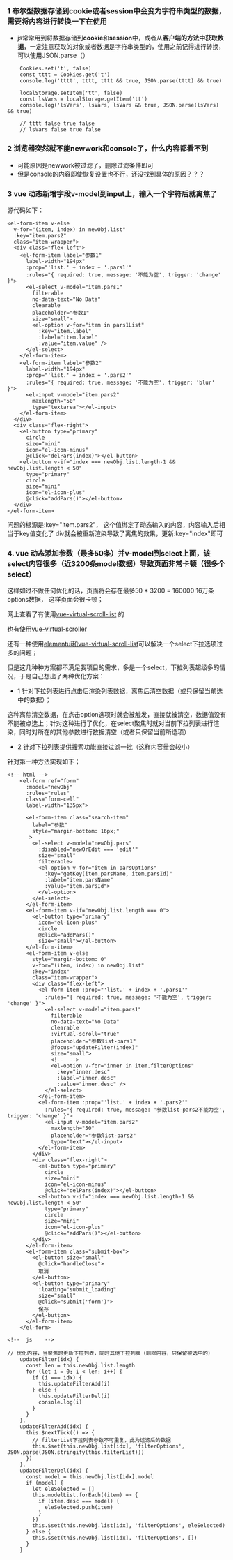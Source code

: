### 1 布尔型数据存储到cookie或者session中会变为字符串类型的数据，需要将内容进行转换一下在使用

* js常常用到将数据存储到<b>cookie</b>和<b>session</b>中，或者从<b>客户端的方法中获取数据</b>，一定注意获取的对象或者数据是字符串类型的，使用之前记得进行转换，可以使用JSON.parse（）

```
    Cookies.set('t', false)
    const tttt = Cookies.get('t')
    console.log('tttt', tttt, tttt && true, JSON.parse(tttt) && true)

    localStorage.setItem('tt', false)
    const lsVars = localStorage.getItem('tt')
    console.log('lsVars', lsVars, lsVars && true, JSON.parse(lsVars) && true)

    // tttt false true false
    // lsVars false true false
```


### 2 浏览器突然就不能newwork和console了，什么内容都看不到

* 可能原因是newwork被过滤了，删除过滤条件即可
* 但是console的内容即使恢复设置也不行，还没找到具体的原因？？？


### 3 vue 动态新增字段v-model到input上，输入一个字符后就离焦了
源代码如下：
```
<el-form-item v-else
  v-for="(item, index) in newObj.list"
  :key="item.pars2"
  class="item-wrapper">
  <div class="flex-left">
    <el-form-item label="参数1"
      label-width="194px"
      :prop="'list.' + index + '.pars1'"
      :rules="{ required: true, message: '不能为空', trigger: 'change' }">
      <el-select v-model="item.pars1"
        filterable
        no-data-text="No Data"
        clearable
        placeholder="参数1"
        size="small">
        <el-option v-for="item in pars1List"
          :key="item.label"
          :label="item.label"
          :value="item.value" />
      </el-select>
    </el-form-item>
    <el-form-item label="参数2"
      label-width="194px"
      :prop="'list.' + index + '.pars2'"
      :rules="{ required: true, message: '不能为空', trigger: 'blur' }">
      <el-input v-model="item.pars2"
        maxlength="50"
        type="textarea"></el-input>
    </el-form-item>
  </div>
  <div class="flex-right">
    <el-button type="primary"
      circle
      size="mini"
      icon="el-icon-minus"
      @click="delPars(index)"></el-button>
    <el-button v-if="index === newObj.list.length-1 && newObj.list.length < 50"
      type="primary"
      circle
      size="mini"
      icon="el-icon-plus"
      @click="addPars()"></el-button>
  </div>
</el-form-item>
```
问题的根源是:key="item.pars2"， 这个值绑定了动态输入的内容，内容输入后相当于key值变化了 div就会被重新渲染导致了离焦的效果，更新:key="index"即可


### 4. vue 动态添加参数（最多50条）并v-model到select上面，该select内容很多（近3200条model数据）导致页面非常卡顿（很多个select）

这样如过不做任何优化的话，页面将会存在最多50 * 3200 = 160000 16万条options数据， 这样页面会很卡顿；

网上查看了有使用[vue-virtual-scroll-list](https://www.npmjs.com/package/vue-virtual-scroll-list) 的

也有使用[vue-virtual-scroller](http://www.wjhsh.net/lst619247-p-14580686.html)

还有一种使用[elementui和vue-virtual-scroll-list](https://www.pudn.com/news/628bc32c16e0ca714148954c.html)可以解决一个select下拉选项过多的问题；

但是这几种种方案都不满足我项目的需求，多是一个select，下拉列表超级多的情况，于是自己想出了两种优化方案：

* 1 针对下拉列表进行点击后渲染列表数据，离焦后清空数据（或只保留当前选中的数据）；

这种离焦清空数据，在点击option选项时就会被触发，直接就被清空，数据值没有不能被点选上；针对这种进行了优化，在select聚焦时就对当前下拉列表进行渲染，同时对所在的其他参数进行数据清空（或者只保留当前所选项）

* 2 针对下拉列表提供搜索功能直接过滤一批（这样内容量会较小）

针对第一种方法实现如下；
```
<!-- html -->
    <el-form ref="form"
      :model="newObj"
      :rules="rules"
      class="form-cell"
      label-width="135px">

      <el-form-item class="search-item"
        label="参数"
        style="margin-bottom: 16px;"
       >
        <el-select v-model="newObj.pars"
          :disabled="newOrEdit === 'edit'"
          size="small"
          filterable>
          <el-option v-for="item in parsOptions"
            :key="getKey(item.parsName, item.parsId)"
            :label="item.parsName"
            :value="item.parsId">
          </el-option>
        </el-select>
      </el-form-item>
      <el-form-item v-if="newObj.list.length === 0">
        <el-button type="primary"
          icon="el-icon-plus"
          circle
          @click="addPars()"
          size="small"></el-button>
      </el-form-item>
      <el-form-item v-else
        style="margin-bottom: 0"
        v-for="(item, index) in newObj.list"
        :key="index"
        class="item-wrapper">
        <div class="flex-left">
          <el-form-item :prop="'list.' + index + '.pars1'"
            :rules="{ required: true, message: '不能为空', trigger: 'change' }">
            <el-select v-model="item.pars1"
              filterable
              no-data-text="No Data"
              clearable
              :virtual-scroll="true"
              placeholder="参数list-pars1"
              @focus="updateFilter(index)"
              size="small">
              <!--  -->
              <el-option v-for="inner in item.filterOptions"
                :key="inner.desc"
                :label="inner.desc"
                :value="inner.desc" />
            </el-select>
          </el-form-item>
          <el-form-item :prop="'list.' + index + '.pars2'"
            :rules="{ required: true, message: '参数list-pars2不能为空', trigger: 'change' }">
            <el-input v-model="item.pars2"
              maxlength="50"
              placeholder="参数list-pars2"
              type="text"></el-input>
          </el-form-item>
        </div>
        <div class="flex-right">
          <el-button type="primary"
            circle
            size="mini"
            icon="el-icon-minus"
            @click="delPars(index)"></el-button>
          <el-button v-if="index === newObj.list.length-1 && newObj.list.length < 50"
            type="primary"
            circle
            size="mini"
            icon="el-icon-plus"
            @click="addPars()"></el-button>
        </div>
      </el-form-item>
      <el-form-item class="submit-box">
        <el-button size="small"
          @click="handleClose">
          取消
        </el-button>
        <el-button type="primary"
          :loading="submit_loading"
          size="small"
          @click="submit('form')">
          保存
        </el-button>
      </el-form-item>
    </el-form>
    
<!--  js    -->

// 优化内容，当聚焦时更新下拉列表，同时其他下拉列表（删除内容，只保留被选中的）
    updateFilter(idx) {
      const len = this.newObj.list.length
      for (let i = 0; i < len; i++) {
        if (i === idx) {
          this.updateFilterAdd(i)
        } else {
          this.updateFilterDel(i)
          console.log(i)
        }
      }
    },
    updateFilterAdd(idx) {
      this.$nextTick(() => {
        // filterList下拉列表参数不可重复，此为过滤后的数据
        this.$set(this.newObj.list[idx], 'filterOptions', JSON.parse(JSON.stringify(this.filterList)))
      })
    },
    updateFilterDel(idx) {
      const model = this.newObj.list[idx].model
      if (model) {
        let eleSelected = []
        this.modelList.forEach((item) => {
          if (item.desc === model) {
            eleSelected.push(item)
          }
        })
        this.$set(this.newObj.list[idx], 'filterOptions', eleSelected)
      } else {
        this.$set(this.newObj.list[idx], 'filterOptions', [])
      }
    }
```



    
    
    
    
    
    
    
    
    
    
    
    
    
    
    
